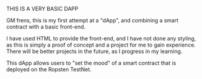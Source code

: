 THIS IS A VERY BASIC DAPP

GM frens, this is my first attempt at a "dApp", and combining a smart contract with a basic front-end.

I have used HTML to provide the front-end, and I have not done any styling, as this is simply a proof of concept and a project for me to gain experience. There will be better projects in the future, as I progress in my learning. 

This dApp allows users to "set the mood" of a smart contract that is deployed on the Ropsten TestNet.